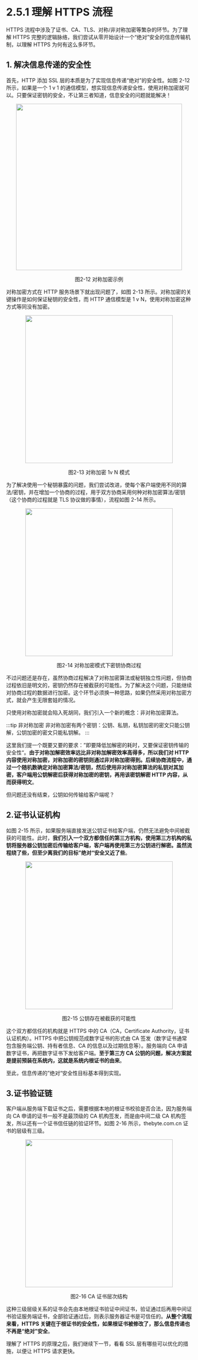 # 2.5.1  理解 HTTPS 流程

HTTPS 流程中涉及了证书、CA、TLS、对称/非对称加密等繁杂的环节。为了理解 HTTPS 完整的逻辑脉络，我们尝试从零开始设计一个“绝对”安全的信息传输机制，以理解 HTTPS 为何有这么多环节。

## 1. 解决信息传递的安全性

首先，HTTP 添加 SSL 层的本质是为了实现信息传递“绝对”的安全性。如图 2-12 所示，如果是一个 1 v 1 的通信模型，想实现信息传递安全性，使用对称加密就可以。只要保证密钥的安全，不让第三者知道，信息安全的问题就能解决！

<div  align="center">
	<img src="../assets/https-1.png" width = "450"  align=center />
	<p>图2-12 对称加密示例</p>
</div>

对称加密方式在 HTTP 服务场景下就出现问题了，如图 2-13 所示。对称加密的关键操作是如何保证秘钥的安全性，而 HTTP 通信模型是 1 v N，使用对称加密这种方式等同没有加密。 

<div  align="center">
	<img src="../assets/https-2.png" width = "400"  align=center />
	<p>图2-13 对称加密 1v N 模式</p>
</div>

为了解决使用一个秘钥暴露的问题，我们尝试改进，使每个客户端使用不同的算法/密钥，并在增加一个协商的过程，用于双方协商采用何种对称加密算法/密钥（这个协商的过程就是 TLS 协议做的事情），流程如图 2-14 所示。

<div  align="center">
	<img src="../assets/https-3.png" width = "400"  align=center />
	<p>图2-14 对称加密模式下密钥协商过程</p>
</div>

不过问题还是存在，虽然协商过程解决了对称加密算法或秘钥独立性问题，但协商过程依旧是明文的，密钥仍然存在被截获的可能性。为了解决这个问题，只能继续对协商过程的数据进行加密。这个环节必须换一种思路，如果仍然采用对称加密方式，就会产生无限套娃的情况。

只使用对称加密就会陷入死胡同，我们引入一个新的概念：非对称加密算法。

:::tip 非对称加密
非对称加密有两个密钥：公钥、私钥，私钥加密的密文只能公钥解，公钥加密的密文只能私钥解。
:::

这里我们提一个既要又要的要求：”即要降低加解密的耗时，又要保证密钥传输的安全性“。**由于对称加解密效率远比非对称加解密效率高得多，所以我们对 HTTP 内容使用对称加密，对称加密的密钥则通过非对称加密得到。后续协商流程中，通过一个随机数确定对称加密算法/密钥，然后使用非对称加密算法的私钥对其加密，客户端用公钥解密后获得对称加密的密钥，再用该密钥解密 HTTP 内容，从而获得明文**。

但问题还没有结束，公钥如何传输给客户端呢？

## 2.证书认证机构

如图 2-15 所示，如果服务端直接发送公钥证书给客户端，仍然无法避免中间被截获的可能性。此时，**我们引入一个双方都信任的第三方机构，使用第三方机构的私钥将服务器公钥加密后传输给客户端，客户端再使用第三方公钥进行解密。虽然流程绕了些，但至少离我们的目标”绝对“安全又近了些**。

<div  align="center">
	<img src="../assets/https-4.png" width = "400"  align=center />
	<p>图2-15 公钥存在被截获的可能性</p>
</div>

这个双方都信任的机构就是 HTTPS 中的 CA（CA，Certificate Authority，证书认证机构）。HTTPS 中把公钥规范成数字证书的形式由 CA 签发（数字证书通常包含服务端公钥、持有者信息、CA 的信息以及过期信息等）。服务端向 CA 申请数字证书，再把数字证书下发给客户端。**至于第三方 CA 公钥的问题，解决方案就是提前预装在系统内，这就是系统内根证书的由来**。

至此，信息传递的”绝对“安全性目标基本得到实现。

## 3.证书验证链

客户端从服务端下载证书之后，需要根据本地的根证书校验是否合法，因为服务端向 CA 申请的证书一般不是最顶级的 CA 机构签发，而是由中间二级 CA 机构签发，所以还有一个证书信任链的验证环节。如图 2-16 所示，thebyte.com.cn 证书的层级有三级。

<div  align="center">
	<img src="../assets/https-5.png" width = "400"  align=center />
	<p>图2-16 CA 证书层次结构</p>
</div>

这种三级层级关系的证书会先由本地根证书验证中间证书，验证通过后再用中间证书验证服务端证书，全部验证通过后，则表示服务器证书是可信任的。**从整个流程来看，HTTPS 关键在于根证书的安全性，如果根证书被修改了，那么信息传递也不再是“绝对”安全**。

理解了 HTTPS 的原理之后，我们继续下一节，看看 SSL 层有哪些可以优化的措施，以便让 HTTPS 请求更快。
